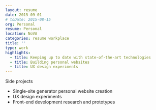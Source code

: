 ```yaml
---
layout: resume
date: 2015-09-01
# toDate: 2015-08-15
org: Personal
resume: Personal
location: NoVA
categories: resume workplace
title: ''
type: work
highlights:
  - title: Keeping up to date with state-of-the-art technologies
  - title: Building personal websites
  - title: UX design experiments
---
```


Side projects

- <span class="skill">Single-site generator</span> personal website creation
- <span class="skill">UX design</span> experiments
- <span class="skill">Front-end development</span> research and prototypes
